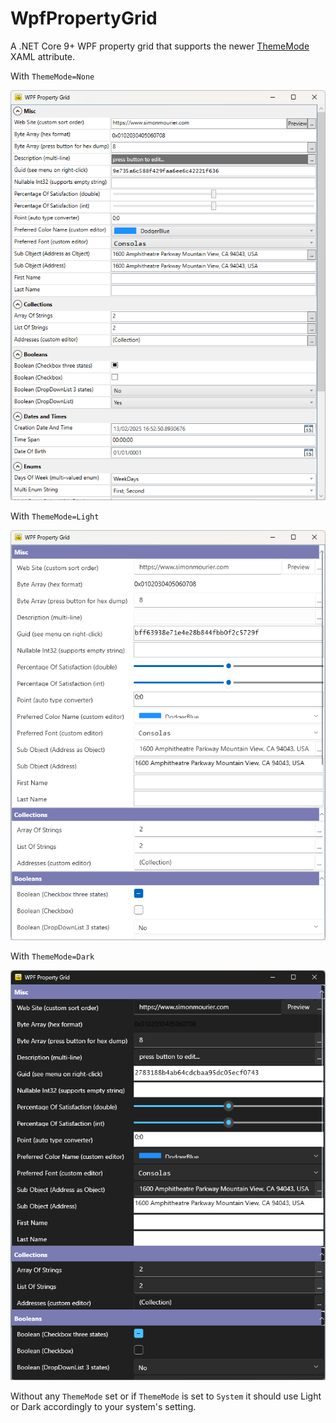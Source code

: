 # WpfPropertyGrid
A .NET Core 9+ WPF property grid that supports the newer [ThemeMode](https://learn.microsoft.com/en-us/dotnet/desktop/wpf/whats-new/net90) XAML attribute.

With `ThemeMode=None`

  ![Style None](/Assets/StyleNone.png?raw=true)

With `ThemeMode=Light`

  ![Style None](/Assets/StyleLight.png?raw=true)


With `ThemeMode=Dark`

  ![Style None](/Assets/StyleDark.png?raw=true)


Without any `ThemeMode` set or if `ThemeMode` is set to `System` it should use Light or Dark accordingly to your system's setting.
